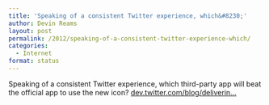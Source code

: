 ```yaml
---
title: 'Speaking of a consistent Twitter experience, which&#8230;'
author: Devin Reams
layout: post
permalink: /2012/speaking-of-a-consistent-twitter-experience-which/
categories:
  - Internet
format: status
---
```

Speaking of a consistent Twitter experience, which third-party app will beat the official app to use the new icon? [dev.twitter.com/blog/deliverin…][1]

 [1]: https://dev.twitter.com/blog/delivering-consistent-twitter-experience